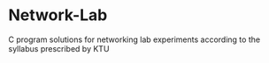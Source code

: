 # Network-Lab

C program solutions for networking lab experiments according to the syllabus prescribed by KTU
